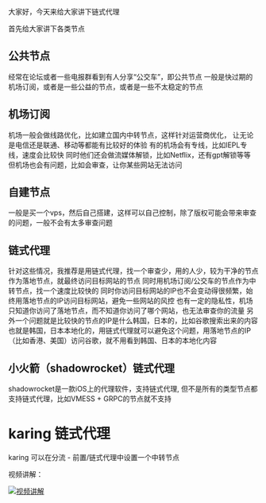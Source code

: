 大家好，今天来给大家讲下链式代理

首先给大家讲下各类节点

## 公共节点

经常在论坛或者一些电报群看到有人分享“公交车”，即公共节点
一般是快过期的机场订阅，或者是一些公益的节点，或者是一些不太稳定的节点

## 机场订阅

机场一般会做线路优化，比如建立国内中转节点，这样针对运营商优化，
让无论是电信还是联通、移动等都能有比较好的体验
有的机场会有专线，比如IEPL专线，速度会比较快
同时他们还会做流媒体解锁，比如Netflix，还有gpt解锁等等
但机场也会有问题，比如会审查，让你某些网站无法访问

## 自建节点
一般是买一个vps，然后自己搭建，这样可以自己控制，除了版权可能会带来审查的问题，一般不会有太多审查问题

## 链式代理
针对这些情况，我推荐是用链式代理，找一个审查少，用的人少，较为干净的节点作为落地节点，就最终访问目标网站的节点
同时用机场订阅/公交车的节点作为中转节点，找一个速度比较快的
同时你访问目标网站的IP也不会变动得很频繁，始终用落地节点的IP访问目标网站，避免一些网站的风控
也有一定的隐私性，机场只知道你访问了落地节点，而不知道你访问了哪个网站，也无法审查你的流量
另外一个问题就是比较快的节点的IP是什么韩国，日本的，比如谷歌搜索出来的内容也就是韩国，日本本地化的，用链式代理就可以避免这个问题，用落地节点的IP（比如香港、美国）访问谷歌，就不用看到韩国、日本的本地化内容

## 小火箭（shadowrocket）链式代理
shadowrocket是一款iOS上的代理软件，支持链式代理,
但不是所有的类型节点都支持链式代理，比如VMESS + GRPC的节点就不支持

# karing 链式代理
karing 可以在分流 - 前置/链式代理中设置一个中转节点

视频讲解：

[![视频讲解](https://img.youtube.com/vi/-YVwGnSmvuQ/0.jpg)](https://www.youtube.com/watch?v=-YVwGnSmvuQ)
